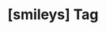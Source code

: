 ---
article_id: 0
description: List of articles under [smileys] tag.
image: http://huntingbears.com.ve/static/img/site/mstile-310x310.png
layout: tag
slug: smileys
title: '[smileys] Tag'
---